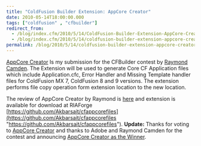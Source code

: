 ```yaml
---
title: "ColdFusion Builder Extension: AppCore Creator"
date: 2010-05-14T18:00:00.000
tags: ["coldfusion" , "cfbuilder"]
redirect_from: 
  - /blog/index.cfm/2010/5/14/ColdFusion-Builder-Extension-AppCore-Creator/
  - /blog/index.cfm/2010/5/14/coldfusion-builder-extension-appcore-creator/
permalink: /blog/2010/5/14/coldfusion-builder-extension-appcore-creator/
---
```


[AppCore  Creator](https://github.com/Akbarsait/cfappcorefiles  "https://github.com/Akbarsait/cfappcorefiles")  Is my submission for the CFBuilder contest  by  [Raymond Camden](https://file+.vscode-resource.vscode-cdn.net/d%3A/Projects/weblabs/akbarsait-11tychirpy/content/posts/2010/www.raymondcamden.com  "www.raymondcamden.com"). The Extension will be used to generate Core CF Application files which include Application.cfc, Error Handler and Missing Template handler  files  for  ColdFusion  MX 7,  ColdFusion  8 and 9 versions. The  extension  performs  file  copy operation form  extension  location  to the  new  location.  
  
The review of AppCore Creator by Raymond is [here](https://www.raymondcamden.com/2010/05/12/CFBuilder-Contest-AppCore-Creator  "https://www.raymondcamden.com/2010/05/12/CFBuilder-Contest-AppCore-Creator") and extension is available for download at RIAForge  [https://github.com/Akbarsait/cfappcorefiles](https://github.com/Akbarsait/cfappcorefiles  "https://github.com/Akbarsait/cfappcorefiles"). **Update:** Thanks for voting to  [AppCore  Creator](https://github.com/Akbarsait/cfappcorefiles  "https://github.com/Akbarsait/cfappcorefiles")  and thanks to Adobe and Raymond Camden for the contest and announcing  [AppCore  Creator as the Winner](https://www.raymondcamden.com/2010/05/22/Congrats-to-Akbar-and-the-AppCore-Creator  "https://www.raymondcamden.com/2010/05/22/Congrats-to-Akbar-and-the-AppCore-Creator").
